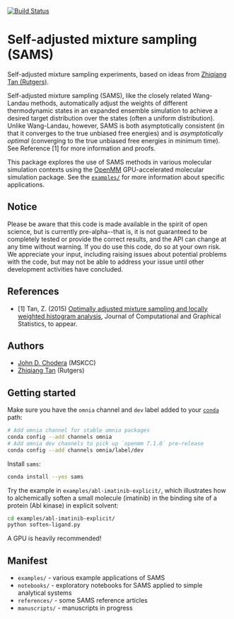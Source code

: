 [![Build Status](https://travis-ci.org/choderalab/sams.svg?branch=master)](https://travis-ci.org/choderalab/sams)

# Self-adjusted mixture sampling (SAMS)

Self-adjusted mixture sampling experiments, based on ideas from [Zhiqiang Tan (Rutgers)](http://stat.rutgers.edu/~ztan/).

Self-adjusted mixture sampling (SAMS), like the closely related Wang-Landau methods, automatically adjust the weights of different thermodynamic states in an expanded ensemble simulation to achieve a desired target distribution over the states (often a uniform distribution).
Unlike Wang-Landau, however, SAMS is both asymptotically consistent (in that it converges to the true unbiased free energies) and is *asymptotically optimal* (converging to the true unbiased free energies in minimum time).
See Reference [1] for more information and proofs.

This package explores the use of SAMS methods in various molecular simulation contexts using the [OpenMM](http://openmm.org) GPU-accelerated molecular simulation package.
See the [`examples/`](https://github.com/choderalab/sams/tree/master/examples) for more information about specific applications.

## Notice

Please be aware that this code is made available in the spirit of open science, but is currently pre-alpha--that is, it is not guaranteed to be completely tested or provide the correct results, and the API can change at any time without warning. If you do use this code, do so at your own risk. We appreciate your input, including raising issues about potential problems with the code, but may not be able to address your issue until other development activities have concluded.

## References
* [1] Tan, Z. (2015) [Optimally adjusted mixture sampling and locally weighted histogram analysis](http://www.stat.rutgers.edu/home/ztan/Publication/SAMS_redo4.pdf), Journal of Computational and Graphical Statistics, to appear.

## Authors
* [John D. Chodera](http://choderalab.org) (MSKCC)
* [Zhiqiang Tan](http://stat.rutgers.edu/home/ztan/) (Rutgers)

## Getting started

Make sure you have the `omnia` channel and `dev` label added to your [`conda`](http://conda.pydata.org/) path:
```bash
# Add omnia channel for stable omnia packages
conda config --add channels omnia
# Add omnia dev channels to pick up `openmm 7.1.0` pre-release
conda config --add channels omnia/label/dev
```
Install `sams`:
```bash
conda install --yes sams
```
Try the example in `examples/abl-imatinib-explicit/`, which illustrates how to alchemically soften a small molecule (imatinib) in the binding site of a protein (Abl kinase) in explicit solvent:
```bash
cd examples/abl-imatinib-explicit/
python soften-ligand.py
```
A GPU is heavily recommended!

## Manifest
* `examples/` - various example applications of SAMS
* `notebooks/` - exploratory notebooks for SAMS applied to simple analytical systems
* `references/` - some SAMS reference articles
* `manuscripts/` - manuscripts in progress

